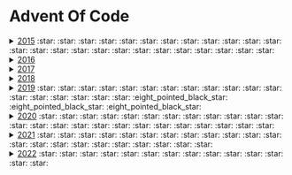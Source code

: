 # Advent Of Code
<details>
    <summary>
        <a href="year2015">2015</a> 
        :star: :star: :star: :star: :star: :star: :star: :star: :star: :star: 
        :star: :star: :star: :star: :star: :star: :star: :star: :star: :star: 
        :star: :star: :star: :star: :star: 
    </summary>

* [Day 1](year2015/day1) -  :star:

* [Day 2](year2015/day2) -  :star:

* [Day 3](year2015/day3) -  :star:

* [Day 4](year2015/day4) -  :star:

* [Day 5](year2015/day5) -  :star:

* [Day 6](year2015/day6) -  :star:

* [Day 7](year2015/day7) -  :star:

* [Day 8](year2015/day8) -  :star:

* [Day 9](year2015/day9) -  :star:

* [Day 10](year2015/day10) -  :star:

* [Day 11](year2015/day11) -  :star:

* [Day 12](year2015/day12) -  :star:

* [Day 13](year2015/day13) -  :star:

* [Day 14](year2015/day14) -  :star:

* [Day 15](year2015/day15) -  :star:

* [Day 16](year2015/day16) -  :star:

* [Day 17](year2015/day17) -  :star:

* [Day 18](year2015/day18) -  :star:

* [Day 19](year2015/day19) -  :star:

* [Day 20](year2015/day20) -  :star:

* [Day 21](year2015/day21) -  :star:

* [Day 22](year2015/day22) -  :star:

* [Day 23](year2015/day23) -  :star:

* [Day 24](year2015/day24) -  :star:

* [Day 25](year2015/day25) -  :star:
</details>

<details>
    <summary>
        <a href="year2016">2016</a>
    </summary>
</details>

<details>
    <summary>
        <a href="year2017">2017</a>
    </summary>
</details>

<details>
    <summary>
        <a href="year2018">2018</a>
    </summary>
</details>

<details>
 <summary>
  <a href="year2019">2019</a>
   :star: :star: :star: :star: :star: :star: :star: :star: :star: :star:
   :star: :star: :star: :star: :star: :star: :star: :star:
   :eight_pointed_black_star: :eight_pointed_black_star: :eight_pointed_black_star:
 </summary>
 
* [Day 1](year2019/day1) - The Tyranny of the Rocket Equation :star:

* [Day 2](year2019/day2) - 1202 Program Alarm :star:
  
* [Day 3](year2019/day3) - Crossed Wires :star:

* [Day 4](year2019/day4) - Secure Container :star:

* [Day 5](year2019/day5) - Sunny with a Chance of Asteroids :star:

* [Day 6](year2019/day6) - Universal Orbit Map :star:

* [Day 7](year2019/day07) - Amplification Circuit :star:

* [Day 8](year2019/day08) - Space Image Format :star:

* [Day 9](year2019/day09) - Sensor Boost :star:

* [Day 10](year2019/day10) - Monitoring Station :star:

* [Day 11](year2019/day11) - Space Police :star:

* [Day 12](year2019/day12) - The N-Body Problem :star:

* [Day 13](year2019/day13) - Care Package :star:

* [Day 14](year2019/day14) - Space Stoichiometry :star:

* [Day 15](year2019/day15) - Oxygen System :star:

* [Day 16](year2019/day16) - Flawed Frequency Transmission :eight_pointed_black_star:

* [Day 17](year2019/day17) - Set and Forget :star:

* [Day 18](year2019/day18) - Many-Worlds Interpretation

* [Day 19](year2019/day19) - Tractor Beam :star:

* [Day 20](year2019/day20) - Donut Maze :star:

* [Day 21](year2019/day21) - Springdroid Adventure :eight_pointed_black_star:

* [Day 22](year2019/day22) - Slam Shuffle :eight_pointed_black_star:

* [Day 23](year2019/day23) - Category Six

* [Day 24](year2019/day24) - Planet of Discord

* [Day 25](year2019/day25) - Cryostasis
 
</details>

<details>
 <summary>
  <a href="year2020">2020</a>
   :star: :star: :star: :star: :star: :star: :star: :star: :star: :star:
   :star: :star: :star: :star: :star: :star: :star: :star: :star: :star:
   :star: :star: :star: :star: :star:
 </summary>
  
  * [Day 1](year2020/day1) - Report Repair :star:
  
  * [Day 2](year2020/day2) - Password Philosophy :star:
    
  * [Day 3](year2020/day3) - Toboggan Trajectory :star:
  
  * [Day 4](year2020/day4) - Passport Processing :star:
  
  * [Day 5](year2020/day5) - Binary Boarding :star:
  
  * [Day 6](year2020/day6) - Custom Customs :star:
  
  * [Day 7](year2020/day07) - Handy Haversacks :star:
  
  * [Day 8](year2020/day08) - Handheld Halting :star:
  
  * [Day 9](year2020/day09) - Encoding Error :star:
  
  * [Day 10](year2020/day10) - Adapter Array :star:
  
  * [Day 11](year2020/day11) - Seating System :star:
  
  * [Day 12](year2020/day12) - Rain Risk :star:
  
  * [Day 13](year2020/day13) - Shuttle Search :star:
  
  * [Day 14](year2020/day14) - Docking Data :star:
  
  * [Day 15](year2020/day15) - Rambunctious Recitation :star:
  
  * [Day 16](year2020/day16) - Ticket Translation :star:
  
  * [Day 17](year2020/day17) - Conway Cubes :star:
  
  * [Day 18](year2020/day18) - Operation Order :star:
  
  * [Day 19](year2020/day19) - Monster Messages :star:
  
  * [Day 20](year2020/day20) - Jurassic Jigsaw :star:
  
  * [Day 21](year2020/day21) - Allergen Assessment :star:
  
  * [Day 22](year2020/day22) - Crab Combat :star:
  
  * [Day 23](year2020/day23) - Crab Cups :star:
  
  * [Day 24](year2020/day24) - Lobby Layout :star:
  
  * [Day 25](year2020/day25) - Combo Breaker :star:

</details>

<details>
 <summary>
  <a href="year2021">2021</a>
  :star: :star: :star: :star: :star: :star: :star: :star: :star: :star:
  :star: :star: :star: :star: :star: :star: :star: :star: :star: :star:
  :star: :star:
 </summary>
 
  * [Day 1](year2021/day1) - Sonar Sweep :star:
  
  * [Day 2](year2021/day2) - Dive! :star:
  
  * [Day 3](year2021/day3) - Binary Diagnostic :star:
  
  * [Day 4](year2021/day4) - Giant Squid :star:
  
  * [Day 5](year2021/day5) - Hydrothermal Venture :star:
  
  * [Day 6](year2021/day6) - Lanternfish :star:
  
  * [Day 7](year2021/day07) - The Treachery of Whales :star:
  
  * [Day 8](year2021/day08) - Seven Segment Search :star:
  
  * [Day 9](year2021/day09) - Smoke Basin :star:
  
  * [Day 10](year2021/day10) - Syntax Scoring :star:
  
  * [Day 11](year2021/day11) - Dumbo Octopus :star:
  
  * [Day 12](year2021/day12) - Passage Pathing :star:
  
  * [Day 13](year2021/day13) - Transparent Origami :star:
  
  * [Day 14](year2021/day14) - Extended Polymerization :star:
  
  * [Day 15](year2021/day15) - Chiton :star:
  
  * [Day 16](year2021/day16) - Packet Decoder :star:
  
  * [Day 17](year2021/day17) - Trick Shot :star:
  
  * [Day 18](year2021/day18) - Snailfish :star:
  
  * [Day 19](year2021/day19) - Beacon Scanner 
  
  * [Day 20](year2021/day20) - Trench Map :star:
  
  * [Day 21](year2021/day21) - Dirac Dice :star:
  
  * [Day 22](year2021/day22) - Reactor Reboot :star:
  
  * [Day 23](year2021/day23) - Amphipod 
  
  * [Day 24](year2021/day24) - Arithmetic Logic Unit :star:
  
  * [Day 25](year2021/day25) - Sea Cucumber 

 </details>

<details><summary><a href="year2022">2022</a> :star: :star: :star: :star: :star: :star: :star: :star: :star: :star: :star: :star: :star: :star:</summary>

  * [Day 1](year2022/day1) - Calorie Counting :star:
  
  * [Day 2](year2022/day2) - Rock Paper Scissors :star:
  
  * [Day 3](year2022/day3) - Rucksack Reorganization :star:
  
  * [Day 4](year2022/day4) - Rucksack Reorganization :star:
  
  * [Day 5](year2022/day5) - Supply Stacks :star:
  
  * [Day 6](year2022/day6) - Tuning Trouble :star:
  
  * [Day 7](year2022/day7) - No Space Left On Device :star:
  
  * [Day 8](year2022/day8) - Treetop Tree House :star:
  
  * [Day 9](year2022/day9) - Rope Bridge :star:
  
  * [Day 10](year2022/day10) - Cathode-Ray Tube :star:
  
  * [Day 11](year2022/day11) - Monkey in the Middle :star:
  
  * [Day 12](year2022/day12) - Hill Climbing Algorithm :star:
  
  * [Day 13](year2022/day13) - Distress Signal :star:
  
  * [Day 14](year2022/day14) - Regolith Reservoir :star:
